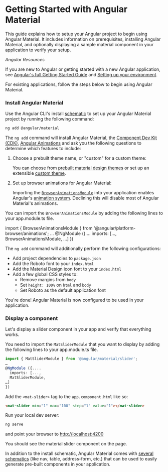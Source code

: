 # Getting Started with Angular Material

This guide explains how to setup your Angular project to begin using Angular Material. It includes information on prerequisites, installing Angular Material, and optionally displaying a sample material component in your application to verify your setup.

*Angular Resources*

If you are new to Angular or getting started with a new Angular application, see [Angular's full Getting Started Guide](https://angular.io/start) and [Setting up your environment](https://angular.io/guide/setup-local).

For existing applications, follow the steps below to begin using Angular Material.

### Install Angular Material

Use the Angular CLI's install [schematic](https://material.angular.io/guide/schematics) to set up your Angular Material project by running the following command:

```bash
ng add @angular/material
```

The `ng add` command will install Angular Material, the [Component Dev Kit (CDK)](https://material.angular.io/cdk/categories), [Angular Animations](https://angular.io/guide/animations) and ask you the following questions to determine which features to include:

1. Choose a prebuilt theme name, or "custom" for a custom theme:

   You can choose from [prebuilt material design themes](https://material.angular.io/guide/theming#using-a-pre-built-theme) or set up an extensible [custom theme](https://material.angular.io/guide/theming#defining-a-custom-theme).

2. Set up browser animations for Angular Material:

   Importing the [`BrowserAnimationsModule`](https://angular.io/api/platform-browser/animations/BrowserAnimationsModule) into your application enables Angular's [animation system](https://angular.io/guide/animations). Declining this will disable most of Angular Material's animations.

 You can import the `BrowserAnimationsModule` by adding the following lines to your app.module.ts file.
 
 import { BrowserAnimationsModule } from '@angular/platform-browser/animations';
…
@NgModule ({....
  imports: [...,
  BrowserAnimationsModule,
…]
})

The `ng add` command will additionally perform the following configurations:

* Add project dependencies to `package.json`
* Add the Roboto font to your `index.html`
* Add the Material Design icon font to your `index.html`
* Add a few global CSS styles to:
  * Remove margins from `body`
  * Set `height: 100%` on `html` and `body`
  * Set Roboto as the default application font

You're done! Angular Material is now configured to be used in your application.


### Display a component

Let's display a slider component in your app and verify that everything works.

You need to import the `MatSliderModule` that you want to display by adding the following lines to your app.module.ts file.

```ts
import { MatSliderModule } from '@angular/material/slider';
…
@NgModule ({....
  imports: [...,
  MatSliderModule,
…]
})
```

Add the `<mat-slider>` tag to the `app.component.html` like so:

```html
<mat-slider min="1" max="100" step="1" value="1"></mat-slider>
```

Run your local dev server:

```bash
ng serve
```

and point your browser to [http://localhost:4200](http://localhost:4200)

You should see the material slider component on the page.

In addition to the install schematic, Angular Material comes with [several schematics](https://material.angular.io/guide/schematics) (like nav, table, address-form, etc.) that can be used to easily generate pre-built components in your application.
